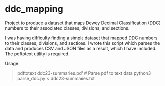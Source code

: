 # ddc_mapping
Project to produce a dataset that maps Dewey Decimal Classification (DDC) numbers to their associated classes, divisions, and sections.

I was having difficulty finding a simple dataset that mapped DDC numbers to their classes, divisions, and sections.  I wrote this script which parses the data and produces CSV and JSON files as a result, which I have included.  The pdftotext utility is required.

Usage:

> pdftotext ddc23-summaries.pdf   # Parse pdf to text data
> python3 parse_ddc.py < ddc23-summaries.txt
